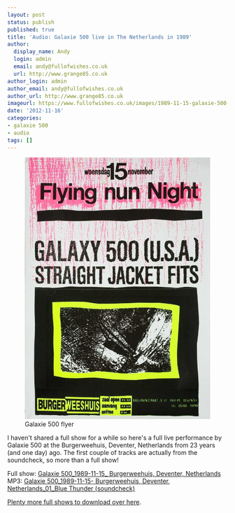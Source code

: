 ```yaml
---
layout: post
status: publish
published: true
title: 'Audio: Galaxie 500 live in The Netherlands in 1989'
author:
  display_name: Andy
  login: admin
  email: andy@fullofwishes.co.uk
  url: http://www.grange85.co.uk
author_login: admin
author_email: andy@fullofwishes.co.uk
author_url: http://www.grange85.co.uk
imageurl: https://www.fullofwishes.co.uk/images/1989-11-15-galaxie-500-deventer-flyer.jpg
date: '2012-11-16'
categories:
- galaxie 500
- audio
tags: []
---
```

<figure>
<img src="/images/1989-11-15-galaxie-500-deventer-flyer.jpg" alt="Galaxie 500 at Deventer flyer">
<figcaption>Galaxie 500 flyer</figcaption></figure>
<p>I haven't shared a full show for a while so here's a full live performance by Galaxie 500 at the Burgerweehuis, Deventer, Netherlands from 23 years (and one day) ago. The first couple of tracks are actually from the soundcheck, so more than a full show! </p>
<p>Full show: <a href="http://www.mediafire.com/?9n3ba66qvkttcaw">Galaxie 500_1989-11-15_ Burgerweehuis, Deventer, Netherlands</a><br />
MP3: <a href="https://www.box.com/shared/5ev8o4gsgw">Galaxie 500_1989-11-15- Burgerweehuis, Deventer, Netherlands_01_Blue Thunder (soundcheck)</a></p>
<p><a href="http://www.mediafire.com/?2fj87mw7q1rqo">Plenty more full shows to download over here</a>.</p>

